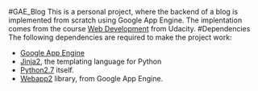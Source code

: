 #GAE_Blog
This is a personal project, where the backend of a blog is implemented from scratch using Google App Engine. The implentation comes from the course [Web Development](https://www.udacity.com/course/web-development--cs253) from Udacity.
#Dependencies
The following dependencies are required to make the project work:
- [Google App Engine](https://cloud.google.com/appengine/downloads)
- [Jinja2](http://jinja.pocoo.org/docs/dev/), the templating language for Python
- [Python2.7](https://www.python.org/download/releases/2.7.2/) itself.
- [Webapp2](https://cloud.google.com/appengine/docs/python/gettingstartedpython27/usingwebapp) library, from Google App Engine.
